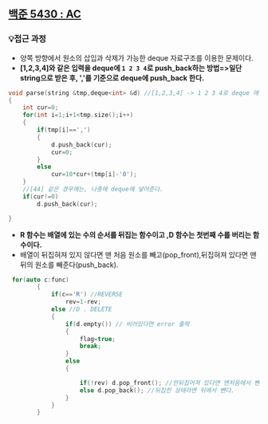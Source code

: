 ## [백준 5430 : AC](https://www.acmicpc.net/problem/5430)  
### 💡접근 과정  
- 양쪽 방향에서 원소의 삽입과 삭제가 가능한 deque 자료구조를 이용한 문제이다.  
- **[1,2,3,4]와 같은 입력을 deque에 `1 2 3 4`로 push_back하는 방법=>일단 string으로 받은 후, ','를 기준으로 deque에 push_back 한다.**        
```c++
void parse(string &tmp,deque<int> &d) //[1,2,3,4] -> 1 2 3 4로 deque 에 넣기
{
    int cur=0;
    for(int i=1;i+1<tmp.size();i++)
    {
        if(tmp[i]==',')
        {
            d.push_back(cur);
            cur=0;
        }
        else
            cur=10*cur+(tmp[i]-'0');
    }
    //[44] 같은 경우에는, 나중에 deque에 넣어준다. 
    if(cur!=0)
        d.push_back(cur);

}
```  
- **R 함수는 배열에 있는 수의 순서를 뒤집는 함수이고 ,D 함수는 첫번째 수를 버리는 함수이다.**  
- 배열이 뒤집혀져 있지 않다면 맨 처음 원소를 빼고(pop_front),뒤집혀져 있다면 맨 뒤의 원소를 빼준다(push_back).  
```c++
 for(auto c:func)
        {
            if(c=='R') //REVERSE
                rev=1-rev;
            else //D . DELETE
            {
                if(d.empty()) // 비어있다면 error 출력
                {
                    flag=true;
                    break;
                }
                else
                {

                    if(!rev) d.pop_front(); //안뒤집어져 있다면 맨처음에서 뺀다.
                    else d.pop_back(); //뒤집힌 상태라면 뒤에서 뺀다.
                }
            }
        }

```

